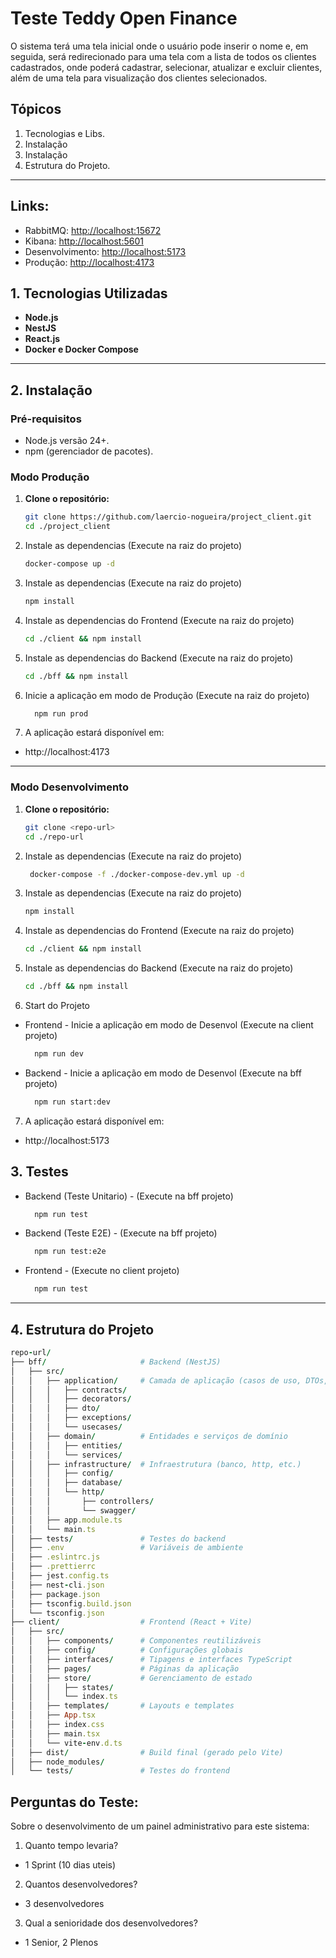 # Teste Teddy Open Finance

O sistema terá uma tela inicial onde o usuário pode inserir o nome e, em seguida, será
redirecionado para uma tela com a lista de todos os clientes cadastrados, onde poderá
cadastrar, selecionar, atualizar e excluir clientes, além de uma tela para visualização dos
clientes selecionados.

## **Tópicos**
1. Tecnologias e Libs.
2. Instalação
3. Instalação
4. Estrutura do Projeto.
---

## Links:
 - RabbitMQ: [http://localhost:15672](http://localhost:15672)
 - Kibana: [http://localhost:5601](http://localhost:5601)
 - Desenvolvimento: [http://localhost:5173](http://localhost:5601)
 - Produção: [http://localhost:4173](http://localhost:5601)

## **1. Tecnologias Utilizadas**
- **Node.js**
- **NestJS**
- **React.js**
- **Docker e Docker Compose**
---

## **2. Instalação**

### **Pré-requisitos**
- Node.js versão 24+.
- npm (gerenciador de pacotes).

### **Modo Produção**

1. **Clone o repositório:**
   ```bash
   git clone https://github.com/laercio-nogueira/project_client.git
   cd ./project_client
   ```
2. Instale as dependencias (Execute na raiz do projeto)
   ```bash
   docker-compose up -d
   ```

3. Instale as dependencias (Execute na raiz do projeto)
   ```bash
   npm install
   ```

4. Instale as dependencias do Frontend (Execute na raiz do projeto)
   ```bash
   cd ./client && npm install
    ```

5. Instale as dependencias do Backend (Execute na raiz do projeto)
    ```bash
    cd ./bff && npm install
    ```

6. Inicie a aplicação em modo de Produção (Execute na raiz do projeto)
    ```bash
      npm run prod
    ```

7. A aplicação estará disponível em:
  - http://localhost:4173

---

### **Modo Desenvolvimento**

1. **Clone o repositório:**
   ```bash
   git clone <repo-url>
   cd ./repo-url
   ```

2. Instale as dependencias (Execute na raiz do projeto)
   ```bash
    docker-compose -f ./docker-compose-dev.yml up -d
   ```

3. Instale as dependencias (Execute na raiz do projeto)
   ```bash
   npm install
   ```

4. Instale as dependencias do Frontend (Execute na raiz do projeto)
   ```bash
   cd ./client && npm install
    ```

5. Instale as dependencias do Backend (Execute na raiz do projeto)
    ```bash
    cd ./bff && npm install
    ```

6. Start do Projeto
  - Frontend - Inicie a aplicação em modo de Desenvol (Execute na client projeto)
    ```bash
      npm run dev
    ```
  - Backend - Inicie a aplicação em modo de Desenvol (Execute na bff projeto)
    ```bash
      npm run start:dev
    ```


7. A aplicação estará disponível em:
  - http://localhost:5173

## **3. Testes**

- Backend (Teste Unitario) - (Execute na bff projeto)
  ```bash
    npm run test
  ```

- Backend (Teste E2E) - (Execute na bff projeto)
  ```bash
    npm run test:e2e
  ```
- Frontend - (Execute no client projeto)
  ```bash
    npm run test
  ```

---

## **4. Estrutura do Projeto**
```ruby
repo-url/
├── bff/                     # Backend (NestJS)
│   ├── src/
│   │   ├── application/     # Camada de aplicação (casos de uso, DTOs, contratos, etc.)
│   │   │   ├── contracts/
│   │   │   ├── decorators/
│   │   │   ├── dto/
│   │   │   ├── exceptions/
│   │   │   └── usecases/
│   │   ├── domain/          # Entidades e serviços de domínio
│   │   │   ├── entities/
│   │   │   └── services/
│   │   ├── infrastructure/  # Infraestrutura (banco, http, etc.)
│   │   │   ├── config/
│   │   │   ├── database/
│   │   │   └── http/
│   │   │       ├── controllers/
│   │   │       └── swagger/
│   │   ├── app.module.ts
│   │   └── main.ts
│   ├── tests/               # Testes do backend
│   ├── .env                 # Variáveis de ambiente
│   ├── .eslintrc.js
│   ├── .prettierrc
│   ├── jest.config.ts
│   ├── nest-cli.json
│   ├── package.json
│   ├── tsconfig.build.json
│   └── tsconfig.json
├── client/                  # Frontend (React + Vite)
│   ├── src/
│   │   ├── components/      # Componentes reutilizáveis
│   │   ├── config/          # Configurações globais
│   │   ├── interfaces/      # Tipagens e interfaces TypeScript
│   │   ├── pages/           # Páginas da aplicação
│   │   ├── store/           # Gerenciamento de estado
│   │   │   ├── states/
│   │   │   └── index.ts
│   │   ├── templates/       # Layouts e templates
│   │   ├── App.tsx
│   │   ├── index.css
│   │   ├── main.tsx
│   │   └── vite-env.d.ts
│   ├── dist/                # Build final (gerado pelo Vite)
│   ├── node_modules/
│   └── tests/               # Testes do frontend
```

## Perguntas do Teste:

Sobre o desenvolvimento de um painel administrativo para este sistema:
1. Quanto tempo levaria? 
 - 1 Sprint (10 dias uteis)
2. Quantos desenvolvedores?
 - 3 desenvolvedores
3. Qual a senioridade dos desenvolvedores?
 - 1 Senior, 2 Plenos
